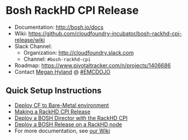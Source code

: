 # Bosh RackHD CPI Release

- Documentation: <http://bosh.io/docs>
- Wiki: <https://github.com/cloudfoundry-incubator/bosh-rackhd-cpi-release/wiki>
- Slack Channel:
  - Organization: <http://cloudfoundry.slack.com>
  - Channel: `#bosh-rackhd-cpi`
- Roadmap: <https://www.pivotaltracker.com/n/projects/1406686>
- Contact [Megan Hyland](mailto:megan.hyland@emc.com) @ [\#EMCDOJO](https://twitter.com/dellemcdojo)

## Quick Setup Instructions
- [Deploy CF to Bare-Metal environment](https://github.com/cloudfoundry-incubator/bosh-rackhd-cpi-release/blob/master/docs/how_to_deploy_cloud_foundry_on_bare-metal_machine(s).md)
- [Making a RackHD CPI Release](https://github.com/cloudfoundry-incubator/bosh-rackhd-cpi-release/wiki/Make%20an%20RackHD%20CPI%20Release)
- [Deploy a BOSH Director with the RackHD CPI](https://github.com/cloudfoundry-incubator/bosh-rackhd-cpi-release/wiki/Deploy%20a%20BOSH%20Director%20with%20the%20RackHD%20CPI)
- [Deploy a BOSH Release on a RackHD node](https://github.com/cloudfoundry-incubator/bosh-rackhd-cpi-release/wiki/Deploy%20a%20BOSH%20release%20on%20an%20RackHD%20node)
- For more documentation, see [our Wiki](https://github.com/cloudfoundry-incubator/bosh-rackhd-cpi-release/wiki)
